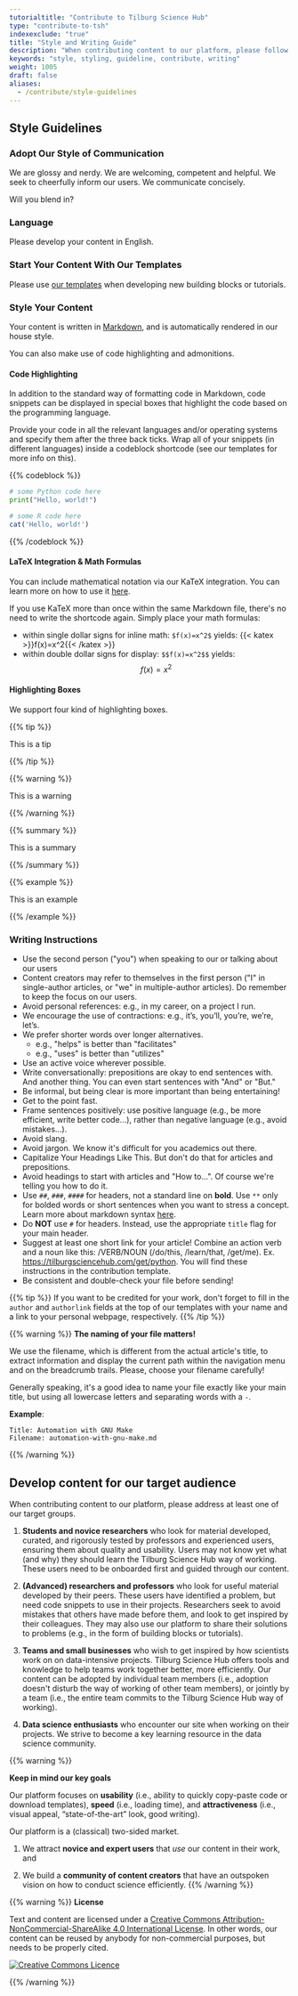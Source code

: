 ```yaml
---
tutorialtitle: "Contribute to Tilburg Science Hub"
type: "contribute-to-tsh"
indexexclude: "true"
title: "Style and Writing Guide"
description: "When contributing content to our platform, please follow our style and writing guidelines."
keywords: "style, styling, guideline, contribute, writing"
weight: 1005
draft: false
aliases:
  - /contribute/style-guidelines
---
```


## Style Guidelines

### Adopt Our Style of Communication

We are glossy and nerdy. We are welcoming, competent and helpful. We seek to cheerfully inform our users. We communicate concisely.

Will you blend in?

### Language

Please develop your content in English.

### Start Your Content With Our Templates

Please use [our templates](../mode-3/#contribution-templates) when developing new building blocks or tutorials.

<!-- ### Contribute via Git Pull Requests

Please fork our site, and develop your content in a new branch. When you're done, make a pull request, explain briefly what you've done (and why), and we're going to review your code and add it to the site. -->

### Style Your Content

Your content is written in [Markdown](https://guides.github.com/features/mastering-markdown/), and is automatically rendered in our house style.

You can also make use of code highlighting and admonitions.

#### Code Highlighting

In addition to the standard way of formatting code in Markdown, code snippets can be displayed in special boxes that highlight the code based on the programming language.

Provide your code in all the relevant languages and/or operating systems and specify them after the three back ticks. Wrap all of your snippets (in different languages) inside a codeblock shortcode (see our templates for more info on this).

{{% codeblock %}}
```python
# some Python code here
print("Hello, world!")
```

```R
# some R code here
cat('Hello, world!')
```
{{% /codeblock %}}

#### LaTeX Integration & Math Formulas

You can include mathematical notation via our KaTeX integration. You can learn more on how to use it [here](https://themes.gohugo.io/theme/hugo-book/docs/shortcodes/katex/).

If you use KaTeX more than once within the same Markdown file, there's no need to write the shortcode again. Simply place your math formulas:
- within single dollar signs for inline math: `$f(x)=x^2$` yields:
{{< katex >}}f(x)=x^2{{< /katex >}}
- within double dollar signs for display: `$$f(x)=x^2$$` yields: $$f(x)=x^2$$

#### Highlighting Boxes

We support four kind of highlighting boxes.

{{% tip %}}

This is a tip

{{% /tip %}}


{{% warning %}}

This is a warning

{{% /warning %}}

{{% summary %}}

This is a summary

{{% /summary %}}

{{% example %}}

This is an example

{{% /example %}}

### Writing Instructions

- Use the second person ("you") when speaking to our or talking about our users
- Content creators may refer to themselves in the first person ("I" in single-author articles, or "we" in multiple-author articles). Do remember to keep the focus on our users.
- Avoid personal references: e.g., in my career, on a project I run.
- We encourage the use of contractions: e.g., it’s, you’ll, you’re, we’re, let’s.
- We prefer shorter words over longer alternatives.
  - e.g., "helps" is better than "facilitates"
  - e.g., "uses" is better than "utilizes"
- Use an active voice wherever possible.
- Write conversationally: prepositions are okay to end sentences with. And another thing. You can even start sentences with "And" or "But."
- Be informal, but being clear is more important than being entertaining!
- Get to the point fast.
- Frame sentences positively: use positive language (e.g., be more efficient, write better code...), rather than negative language (e.g., avoid mistakes...).
- Avoid slang.
- Avoid jargon. We know it's difficult for you academics out there.
- Capitalize Your Headings Like This. But don't do that for articles and prepositions.
- Avoid headings to start with articles and "How to...". Of course we're telling you how to do it.
- Use `##`, `###`, `####` for headers, not a standard line on **bold**. Use `**` only for bolded words or short sentences when you want to stress a concept. Learn more about markdown syntax [here](https://www.markdownguide.org/basic-syntax/).
- Do **NOT** use `#` for headers. Instead, use the appropriate `title` flag for your main header.
- Suggest at least one short link for your article! Combine an action verb and a noun like this: /VERB/NOUN (/do/this, /learn/that, /get/me). Ex. https://tilburgsciencehub.com/get/python. You will find these instructions in the contribution template.
- Be consistent and double-check your file before sending!

{{% tip %}}
If you want to be credited for your work, don't forget to fill in the `author` and `authorlink` fields at the top of our templates with your name and a link to your personal webpage, respectively.
{{% /tip %}}

{{% warning %}}
**The naming of your file matters!**

We use the filename, which is different from the actual article's title, to extract information and display the current path within the navigation menu and on the breadcrumb trails. Please, choose your filename carefully!

Generally speaking, it's a good idea to name your file exactly like your main title, but using all lowercase letters and separating words with a `-`.

**Example**:

    Title: Automation with GNU Make
    Filename: automation-with-gnu-make.md
{{% /warning %}}

## Develop content for our target audience

When contributing content to our platform, please address at least one of our target groups.

1. __Students and novice researchers__ who look for material developed, curated, and rigorously tested by professors and experienced users, ensuring them about quality and usability. Users may not know yet what (and why) they should learn the Tilburg Science Hub way of working. These users need to be onboarded first and guided through our content.

2. __(Advanced) researchers and professors__ who look for useful material developed by their peers. These users have identified a problem, but need code snippets to use in their projects. Researchers seek to avoid mistakes that others have made before them, and look to get inspired by their colleagues. They may also use our platform to share their solutions to problems (e.g., in the form of building blocks or tutorials).

3. __Teams and small businesses__ who wish to get inspired by how scientists work on on data-intensive projects. Tilburg Science Hub offers tools and knowledge to help teams work together better, more efficiently. Our content can be adopted by individual team members (i.e., adoption doesn't disturb the way of working of other team members), or jointly by a team (i.e., the entire team commits to the Tilburg Science Hub way of working). <!--Businesses can also request a paid custom consultancy to implement reproducible workflows in their own processes.-->

4. __Data science enthusiasts__ who encounter our site when working on their projects. We strive to become a key learning resource in the data science community.

{{% warning %}}

**Keep in mind our key goals**

Our platform focuses on __usability__ (i.e., ability to quickly copy-paste code or download templates), __speed__ (i.e., loading time), and __attractiveness__ (i.e., visual appeal, “state-of-the-art” look, good writing).

Our platform is a (classical) two-sided market.

1. We attract __novice and expert users__ that *use* our content in their work, and

2. We build a __community of content creators__ that have an outspoken vision on how to conduct science efficiently.
{{% /warning %}}

{{% warning %}}
**License**

Text and content are licensed under a [Creative Commons Attribution-NonCommercial-ShareAlike 4.0 International License](http://creativecommons.org/licenses/by-nc-sa/4.0/). In other words, our content can be reused by anybody for non-commercial purposes, but needs to be properly cited.

[![Creative Commons Licence](https://i.creativecommons.org/l/by-nc-sa/4.0/88x31.png)](http://creativecommons.org/licenses/by-nc-sa/4.0)

{{% /warning %}}

<!--
### Use cases for experienced users and novices:
TSH communicates content expertise and content depth that is appealing to advanced users. At the same time, it appeals to novices who use TSH to (i) understand what is potentially wrong in their current workflow; (ii) understand the advantages of our proposed one; (iii) understand what is needed to get started and what they need to learn; (iv) learn the concepts and put them into practice with templates, examples, and exercises.

Students and professors:
TSH seeks to build a community of professors and scholars who use reproducible science in their daily work and want to contribute (with their own code). These professors build content that is useful for their students. Also, they share content that they can use to kick-start their own projects without "reinventing the wheel".

New users and returning ones:
Ideally, TSH is ranked high on search engines to attract new users. It also becomes part of the curriculum at various schools. For returning users, it becomes the essential bookmark tab they often resort to, knowing they will find the information they need to run their projects.
-->
